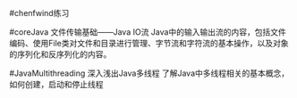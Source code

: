 #chenfwind练习

#coreJava
文件传输基础——Java IO流 
Java中的输入输出流的内容，包括文件编码、使用File类对文件和目录进行管理、字节流和字符流的基本操作，以及对象的序列化和反序列化的内容。 

#JavaMultithreading
深入浅出Java多线程
了解Java中多线程相关的基本概念，如何创建，启动和停止线程
